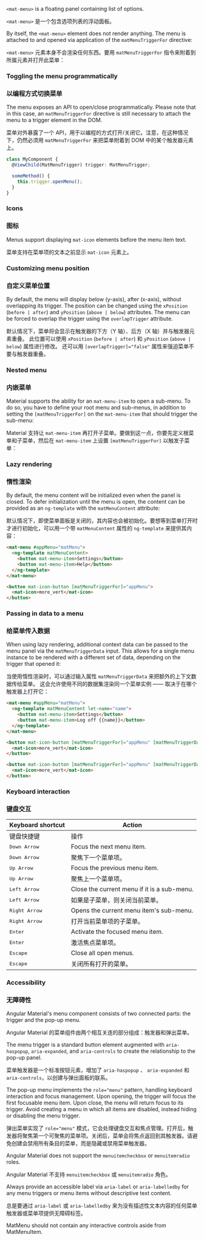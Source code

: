 `<mat-menu>` is a floating panel containing list of options.

`<mat-menu>` 是一个包含选项列表的浮动面板。

<!-- example(menu-overview) -->

By itself, the `<mat-menu>` element does not render anything. The menu is attached to and opened
via application of the `matMenuTriggerFor` directive:

`<mat-menu>` 元素本身不会渲染任何东西。要用 `matMenuTriggerFor` 指令来附着到所属元素并打开此菜单：

<!-- example({"example": "menu-overview",
              "file": "menu-overview-example.html",
              "region": "mat-menu-trigger-for"}) -->

### Toggling the menu programmatically

### 以编程方式切换菜单

The menu exposes an API to open/close programmatically. Please note that in this case, an
`matMenuTriggerFor` directive is still necessary to attach the menu to a trigger element in the DOM.

菜单对外暴露了一个 API，用于以编程的方式打开/关闭它。注意，在这种情况下，仍然必须用 `matMenuTriggerFor` 来把菜单附着到 DOM 中的某个触发器元素上。

```ts
class MyComponent {
  @ViewChild(MatMenuTrigger) trigger: MatMenuTrigger;

  someMethod() {
    this.trigger.openMenu();
  }
}
```

### Icons

### 图标

Menus support displaying `mat-icon` elements before the menu item text.

菜单支持在菜单项的文本之前显示 `mat-icon` 元素上。

<!-- example({"example": "menu-icons",
              "file": "menu-icons-example.html"}) -->

### Customizing menu position

### 自定义菜单位置

By default, the menu will display below (y-axis), after (x-axis), without overlapping
its trigger. The position can be changed using the `xPosition` (`before | after`) and `yPosition`
(`above | below`) attributes. The menu can be forced to overlap the trigger using the
`overlapTrigger` attribute.

默认情况下，菜单将会显示在触发器的下方（Y 轴）、后方（X 轴）并与触发器元素重叠。
此位置可以使用 `xPosition` (`before | after`) 和 `yPosition` (`above | below`) 属性进行修改。
还可以用 `[overlapTrigger]="false"` 属性来强迫菜单不要与触发器重叠。

<!-- example({"example": "menu-position",
              "file": "menu-position-example.html",
              "region": "menu-position"}) -->

### Nested menu

### 内嵌菜单

Material supports the ability for an `mat-menu-item` to open a sub-menu. To do so, you have to define
your root menu and sub-menus, in addition to setting the `[matMenuTriggerFor]` on the `mat-menu-item`
that should trigger the sub-menu:

Material 支持让 `mat-menu-item` 再打开子菜单。要做到这一点，你要先定义根菜单和子菜单，然后在 `mat-menu-item` 上设置 `[matMenuTriggerFor]` 以触发子菜单：

<!-- example({"example": "menu-nested",
              "file": "menu-nested-example.html",
              "region": "sub-menu"}) -->

### Lazy rendering

### 惰性渲染

By default, the menu content will be initialized even when the panel is closed. To defer
initialization until the menu is open, the content can be provided as an `ng-template`
with the `matMenuContent` attribute:

默认情况下，即使菜单面板是关闭的，其内容也会被初始化。要想等到菜单打开时才进行初始化，可以用一个带 `matMenuContent` 属性的 `ng-template` 来提供其内容：

```html
<mat-menu #appMenu="matMenu">
  <ng-template matMenuContent>
    <button mat-menu-item>Settings</button>
    <button mat-menu-item>Help</button>
  </ng-template>
</mat-menu>

<button mat-icon-button [matMenuTriggerFor]="appMenu">
  <mat-icon>more_vert</mat-icon>
</button>
```

### Passing in data to a menu

### 给菜单传入数据

When using lazy rendering, additional context data can be passed to the menu panel via
the `matMenuTriggerData` input. This allows for a single menu instance to be rendered
with a different set of data, depending on the trigger that opened it:

当使用惰性渲染时，可以通过输入属性 `matMenuTriggerData` 来把额外的上下文数据传给菜单。
这会允许使用不同的数据集渲染同一个菜单实例 —— 取决于在哪个触发器上打开它：

```html
<mat-menu #appMenu="matMenu">
  <ng-template matMenuContent let-name="name">
    <button mat-menu-item>Settings</button>
    <button mat-menu-item>Log off {{name}}</button>
  </ng-template>
</mat-menu>

<button mat-icon-button [matMenuTriggerFor]="appMenu" [matMenuTriggerData]="{name: 'Sally'}">
  <mat-icon>more_vert</mat-icon>
</button>

<button mat-icon-button [matMenuTriggerFor]="appMenu" [matMenuTriggerData]="{name: 'Bob'}">
  <mat-icon>more_vert</mat-icon>
</button>
```

### Keyboard interaction

### 键盘交互

| Keyboard shortcut | Action |
| ----------------- | ------ |
| 键盘快捷键 | 操作 |
| <kbd>Down Arrow</kbd> | Focus the next menu item. |
| <kbd>Down Arrow</kbd> | 聚焦下一个菜单项。 |
| <kbd>Up Arrow</kbd> | Focus the previous menu item. |
| <kbd>Up Arrow</kbd> | 聚焦上一个菜单项。 |
| <kbd>Left Arrow</kbd> | Close the current menu if it is a sub-menu. |
| <kbd>Left Arrow</kbd> | 如果是子菜单，则关闭当前菜单。 |
| <kbd>Right Arrow</kbd> | Opens the current menu item's sub-menu. |
| <kbd>Right Arrow</kbd> | 打开当前菜单项的子菜单。 |
| <kbd>Enter</kbd> | Activate the focused menu item. |
| <kbd>Enter</kbd> | 激活焦点菜单项。 |
| <kbd>Escape</kbd> | Close all open menus. |
| <kbd>Escape</kbd> | 关闭所有打开的菜单。 |

### Accessibility

### 无障碍性

Angular Material's menu component consists of two connected parts: the trigger and the pop-up menu.

Angular Material 的菜单组件由两个相互关连的部分组成：触发器和弹出菜单。

The menu trigger is a standard button element augmented with `aria-haspopup`, `aria-expanded`, and
`aria-controls` to create the relationship to the pop-up panel.

菜单触发器是一个标准按钮元素，增加了 `aria-haspopup` 、 `aria-expanded` 和 `aria-controls`，以创建与弹出面板的联系。

The pop-up menu implements the `role="menu"` pattern, handling keyboard interaction and focus
management. Upon opening, the trigger will focus the first focusable menu item. Upon close, the menu
will return focus to its trigger. Avoid creating a menu in which all items are disabled, instead
hiding or disabling the menu trigger. 

弹出菜单实现了 `role="menu"` 模式，它会处理键盘交互和焦点管理。打开后，触发器将聚焦第一个可聚焦的菜单项。关闭后，菜单会将焦点返回到其触发器。请避免创建会禁用所有条目的菜单，而是隐藏或禁用菜单触发器。

Angular Material does not support the `menuitemcheckbox` or `menuitemradio` roles.

Angular Material 不支持 `menuitemcheckbox` 或 `menuitemradio` 角色。

Always provide an accessible label via `aria-label` or `aria-labelledby` for any menu
triggers or menu items without descriptive text content.

总是要通过 `aria-label` 或 `aria-labelledby` 来为没有描述性文本内容的任何菜单触发器或菜单项提供无障碍标签。

MatMenu should not contain any interactive controls aside from MatMenuItem.
